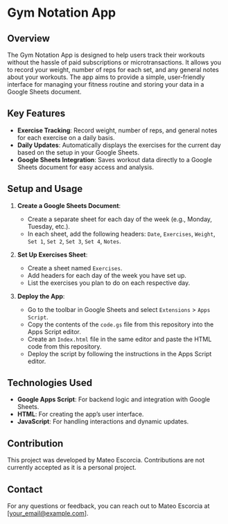 # Gym Notation App

## Overview

The Gym Notation App is designed to help users track their workouts without the hassle of paid subscriptions or microtransactions. It allows you to record your weight, number of reps for each set, and any general notes about your workouts. The app aims to provide a simple, user-friendly interface for managing your fitness routine and storing your data in a Google Sheets document.

## Key Features

- **Exercise Tracking**: Record weight, number of reps, and general notes for each exercise on a daily basis.
- **Daily Updates**: Automatically displays the exercises for the current day based on the setup in your Google Sheets.
- **Google Sheets Integration**: Saves workout data directly to a Google Sheets document for easy access and analysis.

## Setup and Usage

1. **Create a Google Sheets Document**:
   - Create a separate sheet for each day of the week (e.g., Monday, Tuesday, etc.).
   - In each sheet, add the following headers: `Date`, `Exercises`, `Weight`, `Set 1`, `Set 2`, `Set 3`, `Set 4`, `Notes`.

2. **Set Up Exercises Sheet**:
   - Create a sheet named `Exercises`.
   - Add headers for each day of the week you have set up.
   - List the exercises you plan to do on each respective day.

3. **Deploy the App**:
   - Go to the toolbar in Google Sheets and select `Extensions` > `Apps Script`.
   - Copy the contents of the `code.gs` file from this repository into the Apps Script editor.
   - Create an `Index.html` file in the same editor and paste the HTML code from this repository.
   - Deploy the script by following the instructions in the Apps Script editor.

## Technologies Used

- **Google Apps Script**: For backend logic and integration with Google Sheets.
- **HTML**: For creating the app’s user interface.
- **JavaScript**: For handling interactions and dynamic updates.

## Contribution

This project was developed by Mateo Escorcia. Contributions are not currently accepted as it is a personal project.

## Contact

For any questions or feedback, you can reach out to Mateo Escorcia at [your_email@example.com].
